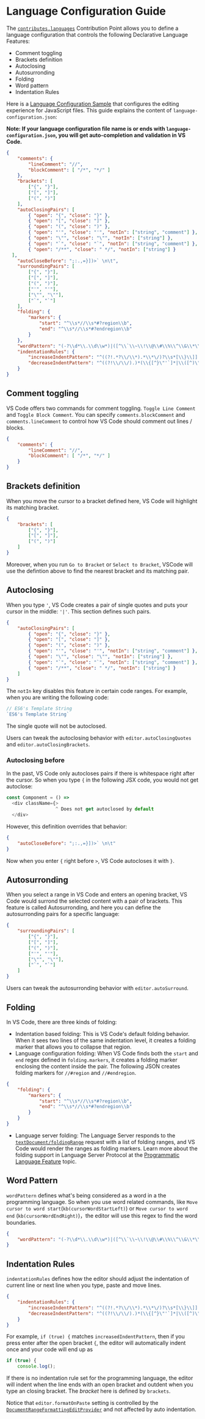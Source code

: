 ---
---

# Language Configuration Guide

The [`contributes.languages`](/api/references/contribution-points#contributes.languages) Contribution Point allows you to define a language configuration that controls the following Declarative Language Features:

- Comment toggling
- Brackets definition
- Autoclosing
- Autosurronding
- Folding
- Word pattern
- Indentation Rules

Here is a [Language Configuration Sample](https://github.com/Microsoft/vscode-extension-samples/tree/master/language-configuration-sample) that configures the editing experience for JavaScript files. This guide explains the content of `language-configuration.json`:

**Note: If your language configuration file name is or ends with `language-configuration.json`, you will get auto-completion and validation in VS Code.**

```json
{
	"comments": {
		"lineComment": "//",
		"blockComment": [ "/*", "*/" ]
	},
	"brackets": [
		["{", "}"],
		["[", "]"],
		["(", ")"]
	],
	"autoClosingPairs": [
		{ "open": "{", "close": "}" },
		{ "open": "[", "close": "]" },
		{ "open": "(", "close": ")" },
		{ "open": "'", "close": "'", "notIn": ["string", "comment"] },
		{ "open": "\"", "close": "\"", "notIn": ["string"] },
		{ "open": "`", "close": "`", "notIn": ["string", "comment"] },
		{ "open": "/**", "close": " */", "notIn": ["string"] }
  ],
	"autoCloseBefore": ";:.,=}])>` \n\t",
	"surroundingPairs": [
		["{", "}"],
		["[", "]"],
		["(", ")"],
		["'", "'"],
		["\"", "\""],
		["`", "`"]
	],
	"folding": {
		"markers": {
			"start": "^\\s*//\\s*#?region\\b",
			"end": "^\\s*//\\s*#?endregion\\b"
		}
	},
	"wordPattern": "(-?\\d*\\.\\d\\w*)|([^\\`\\~\\!\\@\\#\\%\\^\\&\\*\\(\\)\\-\\=\\+\\[\\{\\]\\}\\\\\\|\\;\\:\\'\\\"\\,\\.\\<\\>\\/\\?\\s]+)",
	"indentationRules": {
		"increaseIndentPattern": "^((?!.*?\\/\\*).*\\*\/)?\\s*[\\}\\]].*$",
		"decreaseIndentPattern": "^((?!\\/\\/).)*(\\{[^}\"'`]*|\\([^)\"'`]*|\\[[^\\]\"'`]*)$"
	}
}
```

## Comment toggling

VS Code offers two commands for comment toggling. `Toggle Line Comment` and `Toggle Block Comment`. You can specify `comments.blockComment` and `comments.lineComment` to control how VS Code should comment out lines / blocks.

```json
{
	"comments": {
		"lineComment": "//",
		"blockComment": [ "/*", "*/" ]
	}
}
```

## Brackets definition

When you move the cursor to a bracket defined here, VS Code will highlight its matching bracket.

```json
{
	"brackets": [
		["{", "}"],
		["[", "]"],
		["(", ")"]
	]
}
```

Moreover, when you run `Go to Bracket` or `Select to Bracket`, VSCode will use the defintion above to find the nearest bracket and its matching pair.

## Autoclosing

When you type `'`, VS Code creates a pair of single quotes and puts your cursor in the middle: `'|'`. This section defines such pairs.

```json
{
	"autoClosingPairs": [
		{ "open": "{", "close": "}" },
		{ "open": "[", "close": "]" },
		{ "open": "(", "close": ")" },
		{ "open": "'", "close": "'", "notIn": ["string", "comment"] },
		{ "open": "\"", "close": "\"", "notIn": ["string"] },
		{ "open": "`", "close": "`", "notIn": ["string", "comment"] },
		{ "open": "/**", "close": " */", "notIn": ["string"] }
	]
}
```

The `notIn` key disables this feature in certain code ranges. For example, when you are writing the following code:

```js
// ES6's Template String
`ES6's Template String`
```

The single quote will not be autoclosed.

Users can tweak the autoclosing behavior with `editor.autoClosingQuotes` and `editor.autoClosingBrackets`.

### Autoclosing before

In the past, VS Code only autocloses pairs if there is whitespace right after the cursor. So when you type `{` in the following JSX code, you would not get autoclose:

```js
const Component = () =>
  <div className={>
                  ^ Does not get autoclosed by default
  </div>
```
However, this definition overrides that behavior:

```json
{
	"autoCloseBefore": ";:.,=}])>` \n\t"
}
```

Now when you enter `{` right before `>`, VS Code autocloses it with `}`.

## Autosurronding

When you select a range in VS Code and enters an opening bracket, VS Code would surrond the selected content with a pair of brackets. This feature is called Autosurronding, and here you can define the autosurronding pairs for a specific language:

```json
{
	"surroundingPairs": [
		["{", "}"],
		["[", "]"],
		["(", ")"],
		["'", "'"],
		["\"", "\""],
		["`", "`"]
	]
}
```
Users can tweak the autosurronding behavior with `editor.autoSurround`.

## Folding

In VS Code, there are three kinds of folding:

- Indentation based folding: This is VS Code's default folding behavior. When it sees two lines of the same indentation level, it creates a folding marker that allows you to collapse that region.
- Language configuration folding: When VS Code finds both the `start` and `end` regex defined in `folding.markers`, it creates a folding marker enclosing the content inside the pair. The following JSON creates folding markers for `//#region` and `//#endregion`.

```json
{
	"folding": {
		"markers": {
			"start": "^\\s*//\\s*#?region\\b",
			"end": "^\\s*//\\s*#?endregion\\b"
		}
	}
}
```

- Language server folding: The Language Server responds to the [`textDocument/foldingRange`](https://microsoft.github.io/language-server-protocol/specification#textDocument_foldingRange) request with a list of folding ranges, and VS Code would render the ranges as folding markers. Learn more about the folding support in Language Server Protocol at the [Programmatic Language Feature](/api/language-extensions/programmatic-language-features) topic.

## Word Pattern

`wordPattern` defines what's being considered as a word in a the programming language. So when you use word related commands, like `Move cursor to word start`(`kb(cursorWordStartLeft)`) or `Move cursor to word end` (`kb(cursorWordEndRight)`)，the editor will use this regex to find the word boundaries.

```json
{
	"wordPattern": "(-?\\d*\\.\\d\\w*)|([^\\`\\~\\!\\@\\#\\%\\^\\&\\*\\(\\)\\-\\=\\+\\[\\{\\]\\}\\\\\\|\\;\\:\\'\\\"\\,\\.\\<\\>\\/\\?\\s]+)",
}
```

## Indentation Rules

`indentationRules` defines how the editor should adjust the indentation of current line or next line when you type, paste and move lines.

```json
{
	"indentationRules": {
		"increaseIndentPattern": "^((?!.*?\\/\\*).*\\*\/)?\\s*[\\}\\]].*$",
		"decreaseIndentPattern": "^((?!\\/\\/).)*(\\{[^}\"'`]*|\\([^)\"'`]*|\\[[^\\]\"'`]*)$"
	}
}
```

For example, `if (true) {` matches `increasedIndentPattern`, then if you press enter after the open bracket `{`, the editor will automatically indent once and your code will end up as

```javascript
if (true) {
	console.log();
```

If there is no indentation rule set for the programming language, the editor will indent when the line ends with an open bracket and outdent when you type an closing bracket. The *bracket* here is defined by `brackets`.

Notice that `editor.formatOnPaste` setting is controlled by the [`DocumentRangeFormattingEditProvider`](/api/references/vscode-api#DocumentRangeFormattingEditProvider) and not affected by auto indentation.